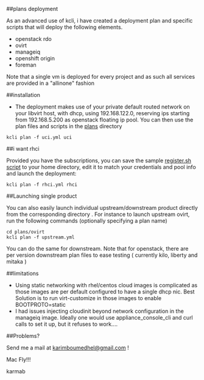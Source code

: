 ##plans deployment 

As an advanced use of kcli, i have created a deployment plan and specific scripts that will deploy the following elements.

- openstack rdo
- ovirt
- manageiq
- openshift origin
- foreman

Note that a single vm is deployed for every project and as such all services are provided in a "allinone" fashion


##installation

- The deployment makes use of your private default routed network on your libvirt host, with dhcp,  using 192.168.122.0, reserving ips starting from 192.168.5.200 as openstack floating ip pool. You can then use the plan files and scripts in the [plans](https://github.com/karmab/kcli/tree/master/plans) directory

```
kcli plan -f uci.yml uci
```

##i want rhci

Provided you have the subscriptions, you can save the sample [register.sh script](register.sh) to your home directory, edit it to match your credentials and pool info and launch the deployment:

```
kcli plan -f rhci.yml rhci
```

##Launching single product 

You can also easily launch individual upstream/downstream product directly from the corresponding directory . For instance to launch upstream ovirt, run the following commands (optionally specifying a plan name)

```
cd plans/ovirt
kcli plan -f upstream.yml
```
You can do the same for downstream. Note that for openstack, there are per version downstream plan files to ease testing ( currently kilo, liberty and mitaka )


##limitations 

- Using static networking with rhel/centos cloud images is complicated as those images are per default configured to have a single dhcp nic. Best Solution is to run virt-customize in those images to enable BOOTPROTO=static
- I had issues injecting cloudinit beyond network configuration in the manageiq image. Ideally one would use appliance_console_cli and curl calls to set it up, but it refuses to work....

##Problems?

Send me a mail at [karimboumedhel@gmail.com](mailto:karimboumedhel@gmail.com) !

Mac Fly!!!

karmab
